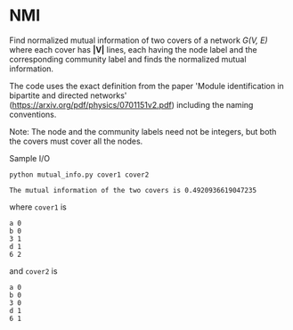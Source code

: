# NMI
Find normalized mutual information of two covers of a network *G(V, E)* where each cover has **|V|** lines, each having the node label and the corresponding community label and finds the normalized mutual information. 

The code uses the exact definition from the paper 'Module identification in bipartite and directed networks' (https://arxiv.org/pdf/physics/0701151v2.pdf) including the naming conventions. 

Note: The node and the community labels need not be integers, but both the covers must cover all the nodes. 

Sample I/O
```
python mutual_info.py cover1 cover2

The mutual information of the two covers is 0.4920936619047235
```

where ```cover1``` is 
```
a 0
b 0
3 1
d 1
6 2
```
and ```cover2``` is 
```
a 0
b 0
3 0
d 1
6 1
````
